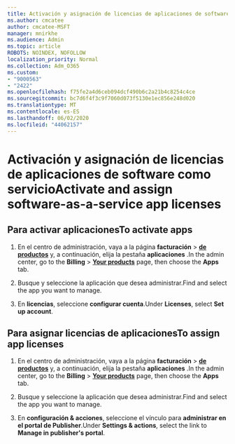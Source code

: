 ```yaml
---
title: Activación y asignación de licencias de aplicaciones de software como servicio
ms.author: cmcatee
author: cmcatee-MSFT
manager: mnirkhe
ms.audience: Admin
ms.topic: article
ROBOTS: NOINDEX, NOFOLLOW
localization_priority: Normal
ms.collection: Adm_O365
ms.custom:
- "9000563"
- "2422"
ms.openlocfilehash: f75fe2a4d6ceb094dcf490b6c2a21b4c8254c4ce
ms.sourcegitcommit: bc7d6f4f3c9f7060d073f5130e1ec856e248d020
ms.translationtype: MT
ms.contentlocale: es-ES
ms.lasthandoff: 06/02/2020
ms.locfileid: "44062157"
---
```

# <a name="activate-and-assign-software-as-a-service-app-licenses"></a><span data-ttu-id="ccedf-102">Activación y asignación de licencias de aplicaciones de software como servicio</span><span class="sxs-lookup"><span data-stu-id="ccedf-102">Activate and assign software-as-a-service app licenses</span></span> 

## <a name="to-activate-apps"></a><span data-ttu-id="ccedf-103">Para activar aplicaciones</span><span class="sxs-lookup"><span data-stu-id="ccedf-103">To activate apps</span></span>

1. <span data-ttu-id="ccedf-104">En el centro de administración, vaya a la página **facturación**  >  **[de productos](https://go.microsoft.com/fwlink/p/?linkid=842054)** y, a continuación, elija la pestaña **aplicaciones** .</span><span class="sxs-lookup"><span data-stu-id="ccedf-104">In the admin center, go to the **Billing** > **[Your products](https://go.microsoft.com/fwlink/p/?linkid=842054)** page, then choose the **Apps** tab.</span></span>

2. <span data-ttu-id="ccedf-105">Busque y seleccione la aplicación que desea administrar.</span><span class="sxs-lookup"><span data-stu-id="ccedf-105">Find and select the app you want to manage.</span></span>

3. <span data-ttu-id="ccedf-106">En **licencias**, seleccione **configurar cuenta**.</span><span class="sxs-lookup"><span data-stu-id="ccedf-106">Under **Licenses**, select **Set up account**.</span></span>  

## <a name="to-assign-app-licenses"></a><span data-ttu-id="ccedf-107">Para asignar licencias de aplicaciones</span><span class="sxs-lookup"><span data-stu-id="ccedf-107">To assign app licenses</span></span>

1. <span data-ttu-id="ccedf-108">En el centro de administración, vaya a la página **facturación**  >  **[de productos](https://go.microsoft.com/fwlink/p/?linkid=842054)** y, a continuación, elija la pestaña **aplicaciones** .</span><span class="sxs-lookup"><span data-stu-id="ccedf-108">In the admin center, go to the **Billing** > **[Your products](https://go.microsoft.com/fwlink/p/?linkid=842054)** page, then choose the **Apps** tab.</span></span>

2. <span data-ttu-id="ccedf-109">Busque y seleccione la aplicación que desea administrar.</span><span class="sxs-lookup"><span data-stu-id="ccedf-109">Find and select the app you want to manage.</span></span>  

3. <span data-ttu-id="ccedf-110">En **configuración & acciones**, seleccione el vínculo para **administrar en el portal de Publisher**.</span><span class="sxs-lookup"><span data-stu-id="ccedf-110">Under **Settings & actions**, select the link to **Manage in publisher's portal**.</span></span>